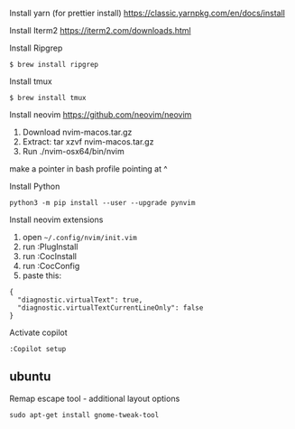 Install yarn (for prettier install)
https://classic.yarnpkg.com/en/docs/install

Install Iterm2
https://iterm2.com/downloads.html

Install Ripgrep
```
$ brew install ripgrep
```

Install tmux
```
$ brew install tmux
```

Install neovim
https://github.com/neovim/neovim
1) Download nvim-macos.tar.gz
2) Extract: tar xzvf nvim-macos.tar.gz
3) Run ./nvim-osx64/bin/nvim

make a pointer in bash profile pointing at ^

Install Python
```
python3 -m pip install --user --upgrade pynvim
```

Install neovim extensions
1) open ```~/.config/nvim/init.vim```
2) run :PlugInstall
3) run :CocInstall
4) run :CocConfig
5) paste this:
```
{
  "diagnostic.virtualText": true,
  "diagnostic.virtualTextCurrentLineOnly": false
}
```

Activate copilot
```
:Copilot setup
```


## ubuntu

Remap escape tool - additional layout options
```
sudo apt-get install gnome-tweak-tool
```

